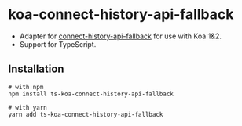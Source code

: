 # koa-connect-history-api-fallback

- Adapter for [connect-history-api-fallback](https://github.com/bripkens/connect-history-api-fallback) for use with Koa 1&2.
- Support for TypeScript.

## Installation

```shell
# with npm
npm install ts-koa-connect-history-api-fallback

# with yarn
yarn add ts-koa-connect-history-api-fallback
```
